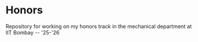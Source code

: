 # Honors
Repository for working on my honors track in the mechanical department at IIT Bombay -- '25-'26
